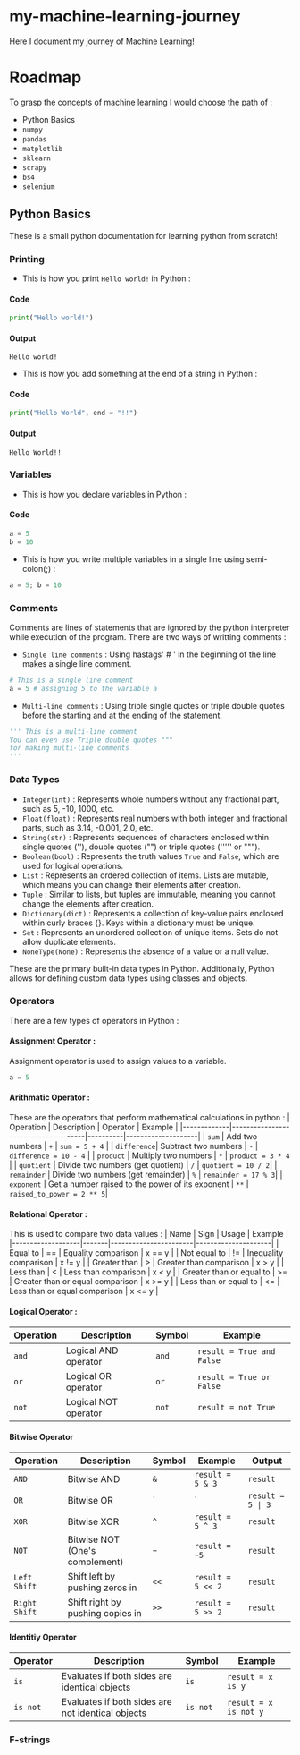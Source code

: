 # my-machine-learning-journey
Here I document my journey of Machine Learning!

# Roadmap
To grasp the concepts of machine learning I would choose the path of : 
+ Python Basics
+ `numpy`
+ `pandas`
+ `matplotlib`
+ `sklearn`
+ `scrapy`
+ `bs4`
+ `selenium`

## Python Basics
These is a small python documentation for learning python from scratch!

### Printing
+ This is how you print `Hello world!` in Python : 
#### Code
``` py
print("Hello world!")
```
#### Output
```
Hello world!
```
+ This is how you add something at the end of a string in Python :
#### Code
``` py
print("Hello World", end = "!!")
```
#### Output
```
Hello World!!
```

### Variables
+ This is how you declare variables in Python :
#### Code
``` py
a = 5
b = 10
```

+ This is how you write multiple variables in a single line using semi-colon(;) :
``` py
a = 5; b = 10
```

### Comments
Comments are lines of statements that are ignored by the python interpreter while execution of the program.
There are two ways of writting comments : 
+ `Single line comments` : Using hastags' # ' in the beginning of the line makes a single line comment.
``` py
# This is a single line comment
a = 5 # assigning 5 to the variable a
```

+ `Multi-line comments` : Using triple single quotes or triple double quotes before the starting and at the ending of the statement.
``` py
''' This is a multi-line comment
You can even use Triple double quotes """
for making multi-line comments
'''
```

### Data Types
+ `Integer(int)` : Represents whole numbers without any fractional part, such as 5, -10, 1000, etc.
+ `Float(float)` : Represents real numbers with both integer and fractional parts, such as 3.14, -0.001, 2.0, etc.
+ `String(str)` : Represents sequences of characters enclosed within single quotes (''), double quotes ("") or triple quotes (''''' or """).
+ `Boolean(bool)` : Represents the truth values `True` and `False`, which are used for logical operations.
+ `List` : Represents an ordered collection of items. Lists are mutable, which means you can change their elements after creation.
+ `Tuple` : Similar to lists, but tuples are immutable, meaning you cannot change the elements after creation.
+ `Dictionary(dict)` :  Represents a collection of key-value pairs enclosed within curly braces {}. Keys within a dictionary must be unique.
+ `Set` : Represents an unordered collection of unique items. Sets do not allow duplicate elements.
+ `NoneType(None)` : Represents the absence of a value or a null value.

These are the primary built-in data types in Python. Additionally, Python allows for defining custom data types using classes and objects.

### Operators
There are a few types of operators in Python :
#### Assignment Operator : 
Assignment operator is used to assign values to a variable.
``` py
a = 5
```

#### Arithmatic Operator : 
These are the operators that perform mathematical calculations in python : 
| Operation   | Description                         | Operator | Example            |
|-------------|-------------------------------------|----------|--------------------|
| `sum`       | Add two numbers                     | `+`      | `sum = 5 + 4`      |
| `difference`| Subtract two numbers                | `-`      | `difference = 10 - 4` |
| `product`   | Multiply two numbers                | `*`      | `product = 3 * 4`  |
| `quotient`  | Divide two numbers (get quotient)   | `/`      | `quotient = 10 / 2`|
| `remainder` | Divide two numbers (get remainder)  | `%`      | `remainder = 17 % 3`|
| `exponent`  | Get a number raised to the power of its exponent | `**` | `raised_to_power = 2 ** 5`|


#### Relational Operator : 
This is used to compare two data values : 
| Name              | Sign  | Usage                 | Example             |
|-------------------|-------|-----------------------|---------------------|
| Equal to          | ==    | Equality comparison   | x == y              |
| Not equal to      | !=    | Inequality comparison | x != y              |
| Greater than      | >     | Greater than comparison | x > y              |
| Less than         | <     | Less than comparison  | x < y               |
| Greater than or equal to | >= | Greater than or equal comparison | x >= y     |
| Less than or equal to    | <= | Less than or equal comparison | x <= y          |

#### Logical Operator : 
| Operation    | Description                                | Symbol | Example                  |
|--------------|--------------------------------------------|--------|--------------------------|
| `and`        | Logical AND operator                       | `and`  | `result = True and False`|
| `or`         | Logical OR operator                        | `or`   | `result = True or False` |
| `not`        | Logical NOT operator                       | `not`  | `result = not True`      |

#### Bitwise Operator
| Operation   | Description                           | Symbol | Example                    | Output    |
|-------------|---------------------------------------|--------|----------------------------|-----------|
| `AND`       | Bitwise AND                           | `&`    | `result = 5 & 3`           | `result`  |
| `OR`        | Bitwise OR                            | `|`    | `result = 5 \| 3`          | `result`  |
| `XOR`       | Bitwise XOR                           | `^`    | `result = 5 ^ 3`           | `result`  |
| `NOT`       | Bitwise NOT (One's complement)        | `~`    | `result = ~5`              | `result`  |
| `Left Shift`| Shift left by pushing zeros in         | `<<`   | `result = 5 << 2`          | `result`  |
| `Right Shift`| Shift right by pushing copies in     | `>>`   | `result = 5 >> 2`          | `result`  |

#### Identitiy Operator
| Operator  | Description                          | Symbol | Example                    |
|-----------|--------------------------------------|--------|----------------------------|
| `is`      | Evaluates if both sides are identical objects | `is`   | `result = x is y`          |
| `is not`  | Evaluates if both sides are not identical objects | `is not` | `result = x is not y`   |

### F-strings























